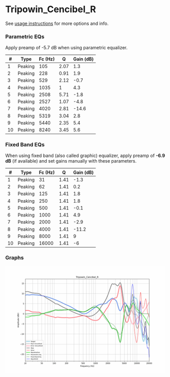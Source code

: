 # Tripowin_Cencibel_R
See [usage instructions](https://github.com/jaakkopasanen/AutoEq#usage) for more options and info.

### Parametric EQs
Apply preamp of -5.7 dB when using parametric equalizer.

|   # | Type    |   Fc (Hz) |    Q |   Gain (dB) |
|-----|---------|-----------|------|-------------|
|   1 | Peaking |       105 | 2.07 |         1.3 |
|   2 | Peaking |       228 | 0.91 |         1.9 |
|   3 | Peaking |       529 | 2.12 |        -0.7 |
|   4 | Peaking |      1035 | 1    |         4.3 |
|   5 | Peaking |      2508 | 5.71 |        -1.8 |
|   6 | Peaking |      2527 | 1.07 |        -4.8 |
|   7 | Peaking |      4020 | 2.81 |       -14.6 |
|   8 | Peaking |      5319 | 3.04 |         2.8 |
|   9 | Peaking |      5440 | 2.35 |         5.4 |
|  10 | Peaking |      8240 | 3.45 |         5.6 |

### Fixed Band EQs
When using fixed band (also called graphic) equalizer, apply preamp of **-6.9 dB** (if available) and set gains manually with these parameters.

|   # | Type    |   Fc (Hz) |    Q |   Gain (dB) |
|-----|---------|-----------|------|-------------|
|   1 | Peaking |        31 | 1.41 |        -1.3 |
|   2 | Peaking |        62 | 1.41 |         0.2 |
|   3 | Peaking |       125 | 1.41 |         1.8 |
|   4 | Peaking |       250 | 1.41 |         1.8 |
|   5 | Peaking |       500 | 1.41 |        -0.1 |
|   6 | Peaking |      1000 | 1.41 |         4.9 |
|   7 | Peaking |      2000 | 1.41 |        -2.9 |
|   8 | Peaking |      4000 | 1.41 |       -11.2 |
|   9 | Peaking |      8000 | 1.41 |         9   |
|  10 | Peaking |     16000 | 1.41 |        -6   |

### Graphs
![](./Tripowin_Cencibel_R.png)
